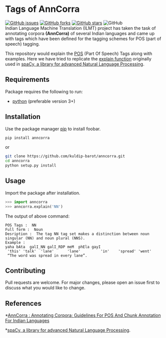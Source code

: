 # Tags of AnnCorra 

[![GitHub issues](https://img.shields.io/github/issues/kuldip-barot/anncorra)](https://github.com/kuldip-barot/anncorra/issues) [![GitHub forks](https://img.shields.io/github/forks/kuldip-barot/anncorra)](https://github.com/kuldip-barot/anncorra/network) [![GitHub stars](https://img.shields.io/github/stars/kuldip-barot/anncorra)](https://github.com/kuldip-barot/anncorra/stargazers) ![GitHub](https://img.shields.io/github/license/kuldip-barot/anncorra)  
Indian Language Machine Translation (ILMT) project has taken the task of annotating corpora **(AnnCorra)** of several Indian languages and came up with tags which have been defined for the tagging schemes for POS (part of speech) tagging.

This repository would explain the [POS](https://en.wikipedia.org/wiki/Part-of-speech_tagging) (Part Of Speech) Tags along with examples. Here we have tried to replicate the [explain function](https://spacy.io/api/top-level#spacy.explain) originally used in [spaCy, a library for advanced Natural Language Processing](https://github.com/explosion/spaCy).

## Requirements

Package requires the following to run:

  * [python](https://www.python.org/downloads/) (preferable version 3+)


## Installation

Use the package manager [pip](https://pip.pypa.io/en/stable/) to install foobar.

```bash
pip install anncorra
``` 

or

```bash
git clone https://github.com/kuldip-barot/anncorra.git
cd anncorra
python setup.py install
``` 

## Usage

Import the package after installation.

```python
>>> import anncorra
>>> anncorra.explain('NN')
```
The output of above command:

    POS Tags :  NN
    Full form :  Noun
    Desription :  The tag NN tag set makes a distinction between noun singular (NN) and noun plural (NNS).
    Example :
    yaha bAta  galI_NN galI_RDP meM  phEla gayI
     'this' 'talk'  'lane'      'lane'         'in'    'spread' 'went'
     “The word was spread in every lane”.
 

## Contributing

Pull requests are welcome. For major changes, please open an issue first to discuss what you would like to change.

## References

*[AnnCorra : Annotating Corpora; Guidelines For POS And Chunk Annotation For Indian Languages](http://ltrc.iiit.ac.in/winterschool08/content/data/revised-chunk-pos-ann-guidelines-15-Dec-06.doc)

*[spaCy, a library for advanced Natural Language Processing](https://github.com/explosion/spaCy).

